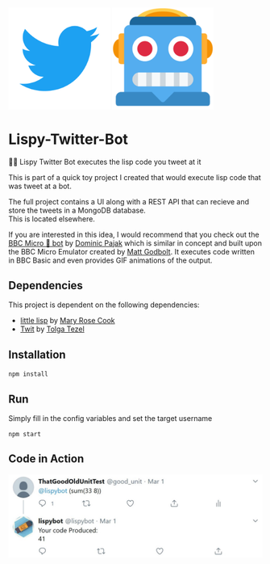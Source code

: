 <div>
    <img src="./images/twitter-logo.png" display="inline-block"
    margin-left=" auto"
    margin-right=" auto"
    width="40%" ></img>
    <img src="./images/robot-face.png"  display="inline-block"
    margin-left=" auto"
    margin-right=" auto"
    width="40%"></img>
</div>

# Lispy-Twitter-Bot
🐍🤖 Lispy Twitter Bot executes the lisp code you tweet at it


This is part of a quick toy project I created that would execute lisp code that was tweet at a bot.  

The full project contains a UI along with a REST API that can recieve and store the tweets in a MongoDB database.  
This is located elsewhere.



If you are interested in this idea, I would recommend that you check out the [BBC Micro 🦉 bot](https://twitter.com/bbcmicrobot) by [Dominic Pajak](https://github.com/8bitkick) which is similar in concept and built upon the BBC Micro Emulator created by [Matt Godbolt](https://github.com/mattgodbolt). It executes code written in BBC Basic and even provides GIF animations of the output.

## Dependencies
This project is dependent on the following dependencies:
* [little lisp](https://github.com/maryrosecook/littlelisp) by [Mary Rose Cook](https://github.com/maryrosecook/)
* [Twit](https://github.com/ttezel/twit) by [Tolga Tezel](https://github.com/ttezel/)

## Installation
```
npm install
```

## Run 
Simply fill in the config variables and set the target username
```
npm start
```


## Code in Action
<img src='./images/tweet.jpg'>
